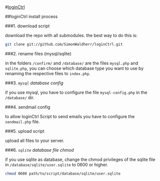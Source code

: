 #[loginCtrl](https://github.com/SimonWaldherr/loginCtrl)

##loginCtrl install process

###1. download script

download the repo with all submodules.
the best way to do this is:

```bash
git clone git://github.com/SimonWaldherr/loginCtrl.git
```

###2. rename files (mysql/sqlite)

in the folders ```/confirm/``` and ```/database/``` are the files ```mysql.php``` and ```sqlite.php```, you can choose which database type you want to use by renaming the respective files to ```index.php```.

###3. *```mysql``` database config*

if you use mysql, you have to configure the file ```mysql-config.php``` in the ```/database/``` dir.

###4. sendmail config

to allow loginCtrl Script to send emails you have to configure the ```sendmail.php``` file.

###5. upload script

upload all files to your server.

###6. *```sqlite``` database file chmod*

if you use sqlite as database, change the chmod privileges of the sqlite file in ```/database/sqlite/user.sqlite``` to 0600 or higher.

```bash
chmod 0600 path/to/script/database/sqlite/user.sqlite
```
